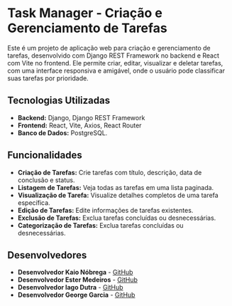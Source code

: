 # Task Manager - Criação e Gerenciamento de Tarefas

Este é um projeto de aplicação web para criação e gerenciamento de tarefas, desenvolvido com Django REST Framework no backend e React com Vite no frontend. Ele permite criar, editar, visualizar e deletar tarefas, com uma interface responsiva e amigável, onde o usuário pode classificar suas tarefas por prioridade.

## Tecnologias Utilizadas

- **Backend:** Django, Django REST Framework
- **Frontend:** React, Vite, Axios, React Router
- **Banco de Dados:** PostgreSQL.

## Funcionalidades

- **Criação de Tarefas:** Crie tarefas com título, descrição, data de conclusão e status.
- **Listagem de Tarefas:** Veja todas as tarefas em uma lista paginada.
- **Visualização de Tarefa:** Visualize detalhes completos de uma tarefa específica.
- **Edição de Tarefas:** Edite informações de tarefas existentes.
- **Exclusão de Tarefas:** Exclua tarefas concluídas ou desnecessárias.
- **Categorização de Tarefas:** Exclua tarefas concluídas ou desnecessárias.

## Desenvolvedores

- **Desenvolvedor Kaio Nóbrega** - [GitHub](https://github.com/Kaionobre)
- **Desenvolvedor Ester Medeiros** - [GitHub](https://github.com/Estermedeirosdemoura)
- **Desenvolvedor Iago Dutra** - [GitHub](https://github.com/iago-dg)
- **Desenvolvedor George Garcia** - [GitHub](https://github.com/georgimnho)

